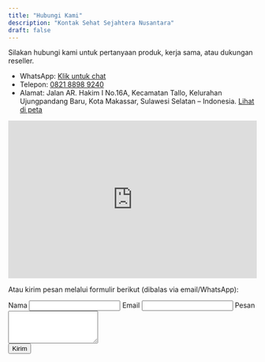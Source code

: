 ```yaml
---
title: "Hubungi Kami"
description: "Kontak Sehat Sejahtera Nusantara"
draft: false
---
```


Silakan hubungi kami untuk pertanyaan produk, kerja sama, atau dukungan reseller.

- WhatsApp: [Klik untuk chat](https://wa.me/6282188989240)
- Telepon: [0821 8898 9240](tel:+6282188989240)
- Alamat: Jalan AR. Hakim I No.16A, Kecamatan Tallo, Kelurahan Ujungpandang Baru, Kota Makassar, Sulawesi Selatan – Indonesia. [Lihat di peta](https://www.google.com/maps?q=-5.129,119.438&z=16)

<iframe src="https://www.google.com/maps?q=-5.129,119.438&z=16&output=embed" width="100%" height="320" style="border:0" allowfullscreen loading="lazy"></iframe>

Atau kirim pesan melalui formulir berikut (dibalas via email/WhatsApp):

<form name="contact" method="POST" data-netlify="true" class="not-prose grid grid-cols-1 sm:grid-cols-2 gap-4 max-w-2xl">
  <input type="hidden" name="form-name" value="contact" />
  <label class="flex flex-col">
    <span class="text-sm text-gray-700 mb-1">Nama</span>
    <input name="name" required class="border border-gray-300 rounded-md px-3 py-2" />
  </label>
  <label class="flex flex-col">
    <span class="text-sm text-gray-700 mb-1">Email</span>
    <input type="email" name="email" class="border border-gray-300 rounded-md px-3 py-2" />
  </label>
  <label class="flex flex-col sm:col-span-2">
    <span class="text-sm text-gray-700 mb-1">Pesan</span>
    <textarea name="message" rows="4" class="border border-gray-300 rounded-md px-3 py-2" required></textarea>
  </label>
  <div>
    <button class="rounded-md bg-green-600 hover:bg-green-500 text-white font-semibold px-4 py-2">Kirim</button>
  </div>
</form>